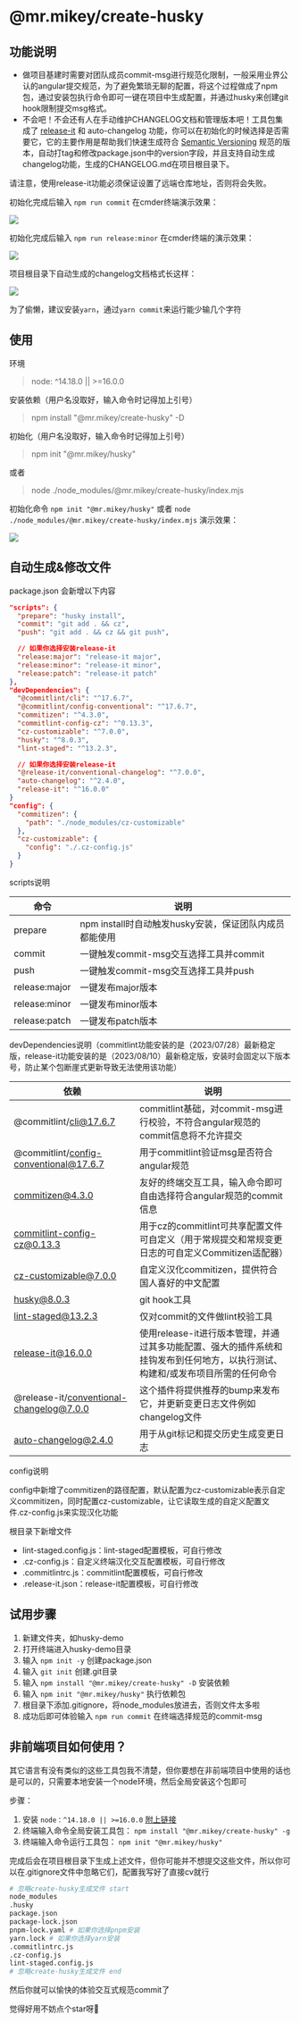 # @mr.mikey/create-husky

## 功能说明

- 做项目基建时需要对团队成员commit-msg进行规范化限制，一般采用业界公认的angular提交规范，为了避免繁琐无聊的配置，将这个过程做成了npm包，通过安装包执行命令即可一键在项目中生成配置，并通过husky来创建git hook限制提交msg格式。
- 不会吧！不会还有人在手动维护CHANGELOG文档和管理版本吧！工具包集成了 [release-it](https://github.com/release-it/release-it/blob/main/README.md) 和 auto-changelog 功能，你可以在初始化的时候选择是否需要它，它的主要作用是帮助我们快速生成符合 [Semantic Versioning](https://semver.org/) 规范的版本，自动打tag和修改package.json中的version字段，并且支持自动生成changelog功能，生成的CHANGELOG.md在项目根目录下。

请注意，使用release-it功能必须保证设置了远端仓库地址，否则将会失败。

初始化完成后输入 `npm run commit` 在cmder终端演示效果：

![](https://github.com/Mr-Super-X/assets-resouece/raw/main/images/1653480834.jpg)

初始化完成后输入 `npm run release:minor` 在cmder终端的演示效果：

![](https://raw.githubusercontent.com/release-it/release-it/main/docs/assets/release-it.svg)

项目根目录下自动生成的changelog文档格式长这样：

![](../../images/changelog.jpg)

为了偷懒，建议安装`yarn`，通过`yarn commit`来运行能少输几个字符

## 使用

环境
> node: ^14.18.0 || >=16.0.0

安装依赖（用户名没取好，输入命令时记得加上引号）
> npm install "@mr.mikey/create-husky" -D

初始化（用户名没取好，输入命令时记得加上引号）
> npm init "@mr.mikey/husky"

或者

> node ./node_modules/@mr.mikey/create-husky/index.mjs

初始化命令 `npm init "@mr.mikey/husky"` 或者 `node ./node_modules/@mr.mikey/create-husky/index.mjs` 演示效果：

![](../../images/husky-demo.png)

## 自动生成&修改文件

package.json 会新增以下内容

```json
"scripts": {
  "prepare": "husky install",
  "commit": "git add . && cz",
  "push": "git add . && cz && git push",

  // 如果你选择安装release-it
  "release:major": "release-it major",
  "release:minor": "release-it minor",
  "release:patch": "release-it patch"
},
"devDependencies": {
  "@commitlint/cli": "^17.6.7",
  "@commitlint/config-conventional": "^17.6.7",
  "commitizen": "^4.3.0",
  "commitlint-config-cz": "^0.13.3",
  "cz-customizable": "^7.0.0",
  "husky": "^8.0.3",
  "lint-staged": "^13.2.3",

  // 如果你选择安装release-it
  "@release-it/conventional-changelog": "^7.0.0",
  "auto-changelog": "^2.4.0",
  "release-it": "^16.0.0"
}
"config": {
  "commitizen": {
    "path": "./node_modules/cz-customizable"
  },
  "cz-customizable": {
    "config": "./.cz-config.js"
  }
}
```

scripts说明

| 命令          | 说明                                                   |
| ------------- | ------------------------------------------------------ |
| prepare       | npm install时自动触发husky安装，保证团队内成员都能使用 |
| commit        | 一键触发commit-msg交互选择工具并commit                 |
| push          | 一键触发commit-msg交互选择工具并push                   |
| release:major | 一键发布major版本                                      |
| release:minor | 一键发布minor版本                                      |
| release:patch | 一键发布patch版本                                      |

devDependencies说明（commitlint功能安装的是（2023/07/28）最新稳定版，release-it功能安装的是（2023/08/10）最新稳定版，安装时会固定以下版本号，防止某个包断崖式更新导致无法使用该功能）

| 依赖                                     | 说明                                                                                                                            |
| ---------------------------------------- | ------------------------------------------------------------------------------------------------------------------------------- |
| @commitlint/cli@17.6.7                   | commitlint基础，对commit-msg进行校验，不符合angular规范的commit信息将不允许提交                                                 |
| @commitlint/config-conventional@17.6.7   | 用于commitlint验证msg是否符合angular规范                                                                                        |
| commitizen@4.3.0                         | 友好的终端交互工具，输入命令即可自由选择符合angular规范的commit信息                                                             |
| commitlint-config-cz@0.13.3              | 用于cz的commitlint可共享配置文件可自定义（用于常规提交和常规变更日志的可自定义Commitizen适配器）                                |
| cz-customizable@7.0.0                    | 自定义汉化commitizen，提供符合国人喜好的中文配置                                                                                |
| husky@8.0.3                              | git hook工具                                                                                                                    |
| lint-staged@13.2.3                       | 仅对commit的文件做lint校验工具                                                                                                  |
| release-it@16.0.0                        | 使用release-it进行版本管理，并通过其多功能配置、强大的插件系统和挂钩发布到任何地方，以执行测试、构建和/或发布项目所需的任何命令 |
| @release-it/conventional-changelog@7.0.0 | 这个插件将提供推荐的bump来发布它，并更新变更日志文件例如changelog文件                                                           |
| auto-changelog@2.4.0                     | 用于从git标记和提交历史生成变更日志                                                                                             |

config说明

config中新增了commitizen的路径配置，默认配置为cz-customizable表示自定义commitizen，同时配置cz-customizable，让它读取生成的自定义配置文件.cz-config.js来实现汉化功能

根目录下新增文件

- lint-staged.config.js：lint-staged配置模板，可自行修改
- .cz-config.js：自定义终端汉化交互配置模板，可自行修改
- .commitlintrc.js：commitlint配置模板，可自行修改
- .release-it.json：release-it配置模板，可自行修改

## 试用步骤

1. 新建文件夹，如husky-demo
2. 打开终端进入husky-demo目录
3. 输入 `npm init -y` 创建package.json
4. 输入 `git init` 创建.git目录
5. 输入 `npm install "@mr.mikey/create-husky" -D` 安装依赖
6. 输入 `npm init "@mr.mikey/husky"` 执行依赖包
7. 根目录下添加.gitignore，将node_modules放进去，否则文件太多啦
8. 成功后即可体验输入 `npm run commit` 在终端选择规范的commit-msg

## 非前端项目如何使用？

其它语言有没有类似的这些工具包我不清楚，但你要想在非前端项目中使用的话也是可以的，只需要本地安装一个node环境，然后全局安装这个包即可

步骤：

1. 安装 `node：^14.18.0 || >=16.0.0` [附上链接](https://nodejs.cn/)
2. 终端输入命令全局安装工具包： `npm install "@mr.mikey/create-husky" -g`
3. 终端输入命令运行工具包： `npm init "@mr.mikey/husky"`

完成后会在项目根目录下生成上述文件，但你可能并不想提交这些文件，所以你可以在.gitignore文件中忽略它们，配置我写好了直接cv就行

```bash
# 忽略create-husky生成文件 start
node_modules
.husky
package.json
package-lock.json
pnpm-lock.yaml # 如果你选择pnpm安装
yarn.lock # 如果你选择yarn安装
.commitlintrc.js
.cz-config.js
lint-staged.config.js
# 忽略create-husky生成文件 end
```

然后你就可以愉快的体验交互式规范commit了

觉得好用不妨点个star呀🙋

